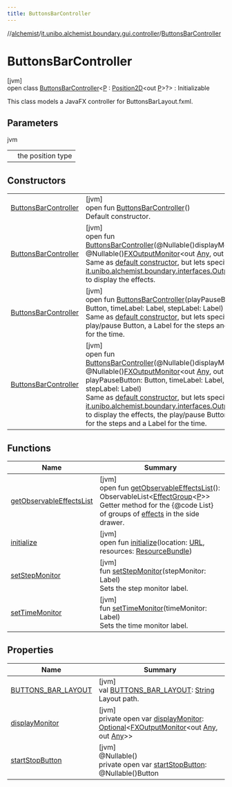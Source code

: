 ```yaml
---
title: ButtonsBarController
---
```

//[alchemist](../../../index.html)/[it.unibo.alchemist.boundary.gui.controller](../index.html)/[ButtonsBarController](index.html)



# ButtonsBarController



[jvm]\
open class [ButtonsBarController](index.html)<[P](index.html) : [Position2D](../../it.unibo.alchemist.model.interfaces/-position2-d/index.html)<out [P](../../it.unibo.alchemist.boundary.interfaces/-draw-command/index.html)>?> : Initializable

This class models a JavaFX controller for ButtonsBarLayout.fxml.



## Parameters


jvm

| | |
|---|---|
| <P> | the position type |



## Constructors


| | |
|---|---|
| [ButtonsBarController](-buttons-bar-controller.html) | [jvm]<br>open fun [ButtonsBarController](-buttons-bar-controller.html)()<br>Default constructor. |
| [ButtonsBarController](-buttons-bar-controller.html) | [jvm]<br>open fun [ButtonsBarController](-buttons-bar-controller.html)(@Nullable()displayMonitor: @Nullable()[FXOutputMonitor](../../it.unibo.alchemist.boundary.interfaces/-f-x-output-monitor/index.html)<out [Any](https://kotlinlang.org/api/latest/jvm/stdlib/kotlin/-any/index.html), out [Any](https://kotlinlang.org/api/latest/jvm/stdlib/kotlin/-any/index.html)>)<br>Same as [default constructor](-buttons-bar-controller.html), but lets specify an [it.unibo.alchemist.boundary.interfaces.OutputMonitor](../../it.unibo.alchemist.boundary.interfaces/-output-monitor/index.html) to display the effects. |
| [ButtonsBarController](-buttons-bar-controller.html) | [jvm]<br>open fun [ButtonsBarController](-buttons-bar-controller.html)(playPauseButton: Button, timeLabel: Label, stepLabel: Label)<br>Same as [default constructor](-buttons-bar-controller.html), but lets specify the play/pause Button, a Label for the steps and a Label for the time. |
| [ButtonsBarController](-buttons-bar-controller.html) | [jvm]<br>open fun [ButtonsBarController](-buttons-bar-controller.html)(@Nullable()displayMonitor: @Nullable()[FXOutputMonitor](../../it.unibo.alchemist.boundary.interfaces/-f-x-output-monitor/index.html)<out [Any](https://kotlinlang.org/api/latest/jvm/stdlib/kotlin/-any/index.html), out [Any](https://kotlinlang.org/api/latest/jvm/stdlib/kotlin/-any/index.html)>, playPauseButton: Button, timeLabel: Label, stepLabel: Label)<br>Same as [default constructor](-buttons-bar-controller.html), but lets specify an [it.unibo.alchemist.boundary.interfaces.OutputMonitor](../../it.unibo.alchemist.boundary.interfaces/-output-monitor/index.html) to display the effects, the play/pause Button, a Label for the steps and a Label for the time. |


## Functions


| Name | Summary |
|---|---|
| [getObservableEffectsList](get-observable-effects-list.html) | [jvm]<br>open fun [getObservableEffectsList](get-observable-effects-list.html)(): ObservableList<[EffectGroup](../../it.unibo.alchemist.boundary.gui.effects/-effect-group/index.html)<[P](../../it.unibo.alchemist.boundary.interfaces/-draw-command/index.html)>><br>Getter method for the {@code List} of groups of [effects](../../it.unibo.alchemist.boundary.gui.effects/-effect-f-x/index.html) in the side drawer. |
| [initialize](initialize.html) | [jvm]<br>open fun [initialize](initialize.html)(location: [URL](https://docs.oracle.com/javase/8/docs/api/java/net/URL.html), resources: [ResourceBundle](https://docs.oracle.com/javase/8/docs/api/java/util/ResourceBundle.html)) |
| [setStepMonitor](set-step-monitor.html) | [jvm]<br>fun [setStepMonitor](set-step-monitor.html)(stepMonitor: Label)<br>Sets the step monitor label. |
| [setTimeMonitor](set-time-monitor.html) | [jvm]<br>fun [setTimeMonitor](set-time-monitor.html)(timeMonitor: Label)<br>Sets the time monitor label. |


## Properties


| Name | Summary |
|---|---|
| [BUTTONS_BAR_LAYOUT](-b-u-t-t-o-n-s_-b-a-r_-l-a-y-o-u-t.html) | [jvm]<br>val [BUTTONS_BAR_LAYOUT](-b-u-t-t-o-n-s_-b-a-r_-l-a-y-o-u-t.html): [String](https://docs.oracle.com/javase/8/docs/api/java/lang/String.html)<br>Layout path. |
| [displayMonitor](display-monitor.html) | [jvm]<br>private open var [displayMonitor](display-monitor.html): [Optional](https://docs.oracle.com/javase/8/docs/api/java/util/Optional.html)<[FXOutputMonitor](../../it.unibo.alchemist.boundary.interfaces/-f-x-output-monitor/index.html)<out [Any](https://kotlinlang.org/api/latest/jvm/stdlib/kotlin/-any/index.html), out [Any](https://kotlinlang.org/api/latest/jvm/stdlib/kotlin/-any/index.html)>> |
| [startStopButton](start-stop-button.html) | [jvm]<br>@Nullable()<br>private open var [startStopButton](start-stop-button.html): @Nullable()Button |


